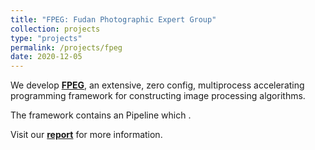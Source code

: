 ```yaml
---
title: "FPEG: Fudan Photographic Expert Group"
collection: projects
type: "projects"
permalink: /projects/fpeg
date: 2020-12-05
---
```


We develop **[FPEG](https://github.com/fields1631/fpeg)**, an extensive, zero config, multiprocess accelerating programming framework for constructing image processing algorithms.

The framework contains an Pipeline which .

Visit our **[report](FPEG/fpeg.pdf)** for more information.
